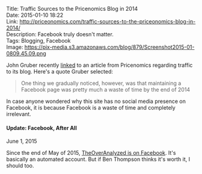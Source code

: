 Title: Traffic Sources to the Pricenomics Blog in 2014  
Date: 2015-01-10 18:22  
Link: http://priceonomics.com/traffic-sources-to-the-priceonomics-blog-in-2014/  
Description: Facebook truly doesn't matter.  
Tags: Blogging, Facebook  
Image: https://pix-media.s3.amazonaws.com/blog/879/Screenshot2015-01-0809.45.09.png  

John Gruber recently [linked][1] to an article from Pricenomics regarding traffic to its blog. Here's a quote Gruber selected:

> One thing we gradually noticed, however, was that maintaining a Facebook page was pretty much a waste of time by the end of 2014

In case anyone wondered why this site has no social media presence on Facebook, it is because Facebook is a waste of time and completely irrelevant.

<aside class="update">

#### Update: Facebook, After All

June 1, 2015
<!-- {.updatetime} -->

Since the end of May of 2015, [TheOverAnalyzed is on Facebook][2]. It's basically an automated account. But if Ben Thompson thinks it's worth it, I should too.

</aside>

[1]: http://daringfireball.net/linked/2015/01/09/priceonomics "Source link on Daring Fireball"
[2]: http://facebook.com/theoveranalyzed/ "TheOverAnalyzed on Facebook"
